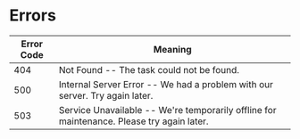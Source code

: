 # Errors


Error Code | Meaning
---------- | -------
404 | Not Found -- The task could not be found.
500 | Internal Server Error -- We had a problem with our server. Try again later.
503 | Service Unavailable -- We're temporarily offline for maintenance. Please try again later.
